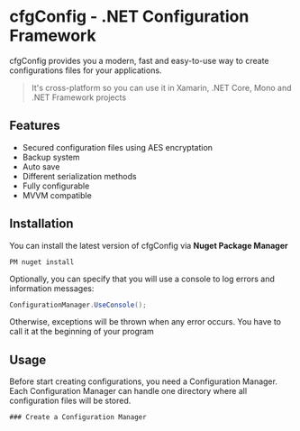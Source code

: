 # cfgConfig - .NET Configuration Framework
cfgConfig provides you a modern, fast and easy-to-use way to create
configurations files for your applications.

> It's cross-platform so you can use it in Xamarin, .NET Core, Mono and .NET Framework projects



## Features
- Secured configuration files using AES encryptation
- Backup system
- Auto save
- Different serialization methods
- Fully configurable
- MVVM compatible

## Installation
You can install the latest version of cfgConfig via **Nuget Package Manager**

``` Shell
PM nuget install
```

Optionally, you can specify that you will use a console to log errors and information messages:
``` csharp
ConfigurationManager.UseConsole();
```
Otherwise, exceptions will be thrown when any error occurs. You have to call it at the beginning of your program 

## Usage
Before start creating configurations, you need a Configuration Manager. Each Configuration Manager can handle one directory where all configuration files will be stored.

    ### Create a Configuration Manager